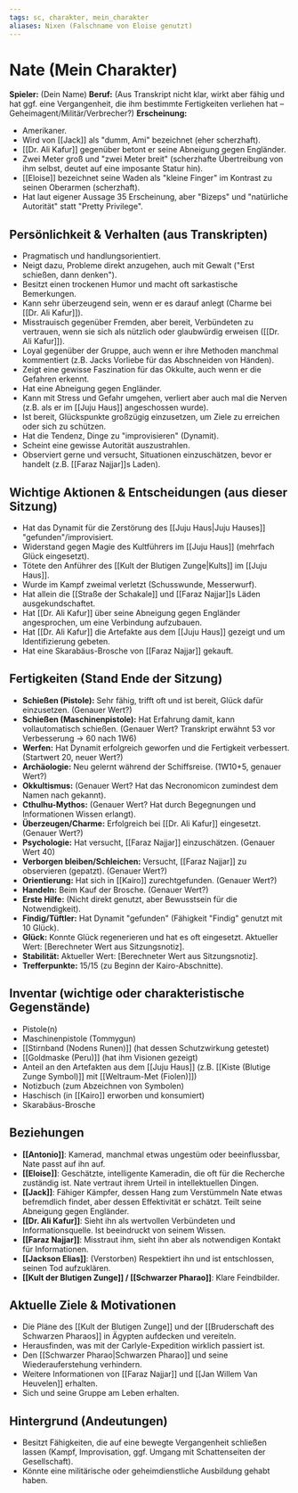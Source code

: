 ```yaml
---
tags: sc, charakter, mein_charakter
aliases: Nixen (Falschname von Eloise genutzt)
---
```

# Nate (Mein Charakter)

**Spieler:** (Dein Name)
**Beruf:** (Aus Transkript nicht klar, wirkt aber fähig und hat ggf. eine Vergangenheit, die ihm bestimmte Fertigkeiten verliehen hat – Geheimagent/Militär/Verbrecher?)
**Erscheinung:**
*   Amerikaner.
*   Wird von [[Jack]] als "dumm, Ami" bezeichnet (eher scherzhaft).
*   [[Dr. Ali Kafur]] gegenüber betont er seine Abneigung gegen Engländer.
*   Zwei Meter groß und "zwei Meter breit" (scherzhafte Übertreibung von ihm selbst, deutet auf eine imposante Statur hin).
*   [[Eloise]] bezeichnet seine Waden als "kleine Finger" im Kontrast zu seinen Oberarmen (scherzhaft).
*   Hat laut eigener Aussage 35 Erscheinung, aber "Bizeps" und "natürliche Autorität" statt "Pretty Privilege".

## Persönlichkeit & Verhalten (aus Transkripten)
*   Pragmatisch und handlungsorientiert.
*   Neigt dazu, Probleme direkt anzugehen, auch mit Gewalt ("Erst schießen, dann denken").
*   Besitzt einen trockenen Humor und macht oft sarkastische Bemerkungen.
*   Kann sehr überzeugend sein, wenn er es darauf anlegt (Charme bei [[Dr. Ali Kafur]]).
*   Misstrauisch gegenüber Fremden, aber bereit, Verbündeten zu vertrauen, wenn sie sich als nützlich oder glaubwürdig erweisen ([[Dr. Ali Kafur]]).
*   Loyal gegenüber der Gruppe, auch wenn er ihre Methoden manchmal kommentiert (z.B. Jacks Vorliebe für das Abschneiden von Händen).
*   Zeigt eine gewisse Faszination für das Okkulte, auch wenn er die Gefahren erkennt.
*   Hat eine Abneigung gegen Engländer.
*   Kann mit Stress und Gefahr umgehen, verliert aber auch mal die Nerven (z.B. als er im [[Juju Haus]] angeschossen wurde).
*   Ist bereit, Glückspunkte großzügig einzusetzen, um Ziele zu erreichen oder sich zu schützen.
*   Hat die Tendenz, Dinge zu "improvisieren" (Dynamit).
*   Scheint eine gewisse Autorität auszustrahlen.
*   Observiert gerne und versucht, Situationen einzuschätzen, bevor er handelt (z.B. [[Faraz Najjar]]s Laden).

## Wichtige Aktionen & Entscheidungen (aus dieser Sitzung)
*   Hat das Dynamit für die Zerstörung des [[Juju Haus|Juju Hauses]] "gefunden"/improvisiert.
*   Widerstand gegen Magie des Kultführers im [[Juju Haus]] (mehrfach Glück eingesetzt).
*   Tötete den Anführer des [[Kult der Blutigen Zunge|Kults]] im [[Juju Haus]].
*   Wurde im Kampf zweimal verletzt (Schusswunde, Messerwurf).
*   Hat allein die [[Straße der Schakale]] und [[Faraz Najjar]]s Läden ausgekundschaftet.
*   Hat [[Dr. Ali Kafur]] über seine Abneigung gegen Engländer angesprochen, um eine Verbindung aufzubauen.
*   Hat [[Dr. Ali Kafur]] die Artefakte aus dem [[Juju Haus]] gezeigt und um Identifizierung gebeten.
*   Hat eine Skarabäus-Brosche von [[Faraz Najjar]] gekauft.

## Fertigkeiten (Stand Ende der Sitzung)
*   **Schießen (Pistole):** Sehr fähig, trifft oft und ist bereit, Glück dafür einzusetzen. (Genauer Wert?)
*   **Schießen (Maschinenpistole):** Hat Erfahrung damit, kann vollautomatisch schießen. (Genauer Wert? Transkript erwähnt 53 vor Verbesserung -> 60 nach 1W6)
*   **Werfen:** Hat Dynamit erfolgreich geworfen und die Fertigkeit verbessert. (Startwert 20, neuer Wert?)
*   **Archäologie:** Neu gelernt während der Schiffsreise. (1W10+5, genauer Wert?)
*   **Okkultismus:** (Genauer Wert? Hat das Necronomicon zumindest dem Namen nach gekannt).
*   **Cthulhu-Mythos:** (Genauer Wert? Hat durch Begegnungen und Informationen Wissen erlangt).
*   **Überzeugen/Charme:** Erfolgreich bei [[Dr. Ali Kafur]] eingesetzt. (Genauer Wert?)
*   **Psychologie:** Hat versucht, [[Faraz Najjar]] einzuschätzen. (Genauer Wert 40)
*   **Verborgen bleiben/Schleichen:** Versucht, [[Faraz Najjar]] zu observieren (gepatzt). (Genauer Wert?)
*   **Orientierung:** Hat sich in [[Kairo]] zurechtgefunden. (Genauer Wert?)
*   **Handeln:** Beim Kauf der Brosche. (Genauer Wert?)
*   **Erste Hilfe:** (Nicht direkt genutzt, aber Bewusstsein für die Notwendigkeit).
*   **Findig/Tüftler:** Hat Dynamit "gefunden" (Fähigkeit "Findig" genutzt mit 10 Glück).
*   **Glück:** Konnte Glück regenerieren und hat es oft eingesetzt. Aktueller Wert: [Berechneter Wert aus Sitzungsnotiz].
*   **Stabilität:** Aktueller Wert: [Berechneter Wert aus Sitzungsnotiz].
*   **Trefferpunkte:** 15/15 (zu Beginn der Kairo-Abschnitte).

## Inventar (wichtige oder charakteristische Gegenstände)
*   Pistole(n)
*   Maschinenpistole (Tommygun)
*   [[Stirnband (Nodens Runen)]] (hat dessen Schutzwirkung getestet)
*   [[Goldmaske (Peru)]] (hat ihm Visionen gezeigt)
*   Anteil an den Artefakten aus dem [[Juju Haus]] (z.B. [[Kiste (Blutige Zunge Symbol)]] mit [[Weltraum-Met (Fiolen)]])
*   Notizbuch (zum Abzeichnen von Symbolen)
*   Haschisch (in [[Kairo]] erworben und konsumiert)
*   Skarabäus-Brosche

## Beziehungen
*   **[[Antonio]]**: Kamerad, manchmal etwas ungestüm oder beeinflussbar, Nate passt auf ihn auf.
*   **[[Eloise]]**: Geschätzte, intelligente Kameradin, die oft für die Recherche zuständig ist. Nate vertraut ihrem Urteil in intellektuellen Dingen.
*   **[[Jack]]**: Fähiger Kämpfer, dessen Hang zum Verstümmeln Nate etwas befremdlich findet, aber dessen Effektivität er schätzt. Teilt seine Abneigung gegen Engländer.
*   **[[Dr. Ali Kafur]]**: Sieht ihn als wertvollen Verbündeten und Informationsquelle. Ist beeindruckt von seinem Wissen.
*   **[[Faraz Najjar]]**: Misstraut ihm, sieht ihn aber als notwendigen Kontakt für Informationen.
*   **[[Jackson Elias]]**: (Verstorben) Respektiert ihn und ist entschlossen, seinen Tod aufzuklären.
*   **[[Kult der Blutigen Zunge]] / [[Schwarzer Pharao]]**: Klare Feindbilder.

## Aktuelle Ziele & Motivationen
*   Die Pläne des [[Kult der Blutigen Zunge]] und der [[Bruderschaft des Schwarzen Pharaos]] in Ägypten aufdecken und vereiteln.
*   Herausfinden, was mit der Carlyle-Expedition wirklich passiert ist.
*   Den [[Schwarzer Pharao|Schwarzen Pharao]] und seine Wiederauferstehung verhindern.
*   Weitere Informationen von [[Faraz Najjar]] und [[Jan Willem Van Heuvelen]] erhalten.
*   Sich und seine Gruppe am Leben erhalten.

## Hintergrund (Andeutungen)
*   Besitzt Fähigkeiten, die auf eine bewegte Vergangenheit schließen lassen (Kampf, Improvisation, ggf. Umgang mit Schattenseiten der Gesellschaft).
*   Könnte eine militärische oder geheimdienstliche Ausbildung gehabt haben.
